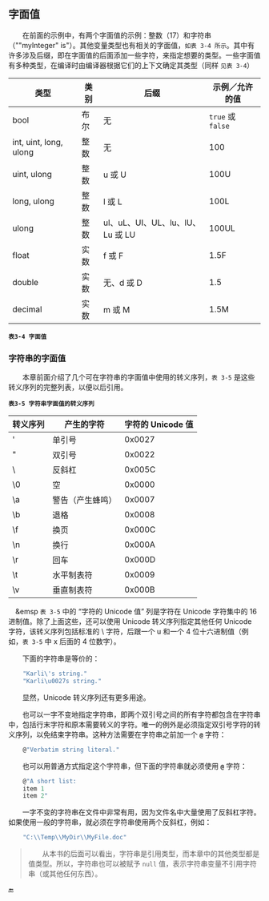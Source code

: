 ## 字面值


&emsp;&emsp;在前面的示例中，有两个字面值的示例：整数（17）和字符串（"\"myInteger\" is"）。其他变量类型也有相关的字面值，`如表 3-4 所示`。其中有许多涉及后缀，即在字面值的后面添加一些字符，来指定想要的类型。一些字面值有多种类型，在编译时由编译器根据它们的上下文确定其类型（同样 `见表 3-4`）


| 类型 | 类别 | 后缀 | 示例／允许的值 |
|-|-|-|-|
| bool | 布尔 | 无 | `true` 或 `false` |
| int, uint, long, ulong | 整数 | 无 | 100 | 
| uint, ulong | 整数 | u 或 U | 100U |
| long, ulong | 整数 | l 或 L | 100L |
| ulong | 整数 | ul、uL、UI、UL、lu、lU、Lu 或 LU | 100UL |
| float | 实数 | f 或 F | 1.5F |
| double | 实数 | 无、d 或 D | 1.5 |
| decimal | 实数 | m 或 M | 1.5M |


**`表3-4 字面值`**


### 字符串的字面值

&emsp;&emsp;本章前面介绍了几个可在字符串的字面值中使用的转义序列，`表 3-5` 是这些转义序列的完整列表，以便以后引用。

**`表3-5 字符串字面值的转义序列`**

| 转义序列 | 产生的字符 | 字符的 Unicode 值 |
|-|-|-|
| \' | 单引号 | 0x0027 |
| \" | 双引号 | 0x0022 |
| \\ | 反斜杠 | 0x005C |
| \0 | 空 | 0x0000 |
| \a | 警告（产生蜂鸣）| 0x0007 |
| \b | 退格 | 0x0008 |
| \f | 换页 | 0x000C |
| \n | 换行 | 0x000A |
| \r | 回车 | 0x000D |
| \t | 水平制表符 | 0x0009 |
| \v | 垂直制表符 | 0x000B |



&emsp;&emsp `表 3-5` 中的 “字符的 Unicode 值” 列是字符在 Unicode 字符集中的 16 进制值。除了上面这些，还可以使用 Unicode 转义序列指定其他任何 Unicode 字符，该转义序列包括标准的 \ 字符，后跟一个 u 和一个 4 位十六进制值（例如，`表 3-5` 中 x 后面的 4 位数字）。


&emsp;&emsp;下面的字符串是等价的：

```javascript
    "Karli\'s string."
    "Karli\u0027s string."
```

&emsp;&emsp;显然，Unicode 转义序列还有更多用途。

&emsp;&emsp;也可以一字不变地指定字符串，即两个双引号之间的所有字符都包含在字符串中，包括行末字符和原本需要转义的字符。唯一的例外是必须指定双引号字符的转义序列，以免结束字符串。这种方法需要在字符串之前加一个 **`@`** 字符：

```csharp
    @"Verbatim string literal."
```

&emsp;&emsp;也可以用普通方式指定这个字符串，但下面的字符串就必须使用 **`@`** 字符：

```csharp
    @"A short list:
    item 1
    item 2"
```

&emsp;&emsp;一字不变的字符串在文件中非常有用，因为文件名中大量使用了反斜杠字符。如果使用一般的字符串，就必须在字符串使用两个反斜杠，例如：

```javascript
    "C:\\Temp\\MyDir\\MyFile.doc"
```

>&emsp;&emsp;从本书的后面可以看出，字符串是引用类型，而本章中的其他类型都是值类型。所以，字符串也可以被赋予 `null` 值，表示字符串变量不引用字符串（或其他任何东西）。










🔚